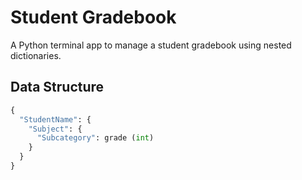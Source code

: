 # Student Gradebook

A Python terminal app to manage a student gradebook using nested dictionaries.

## Data Structure

```python
{
  "StudentName": {
    "Subject": {
      "Subcategory": grade (int)
    }
  }
}
